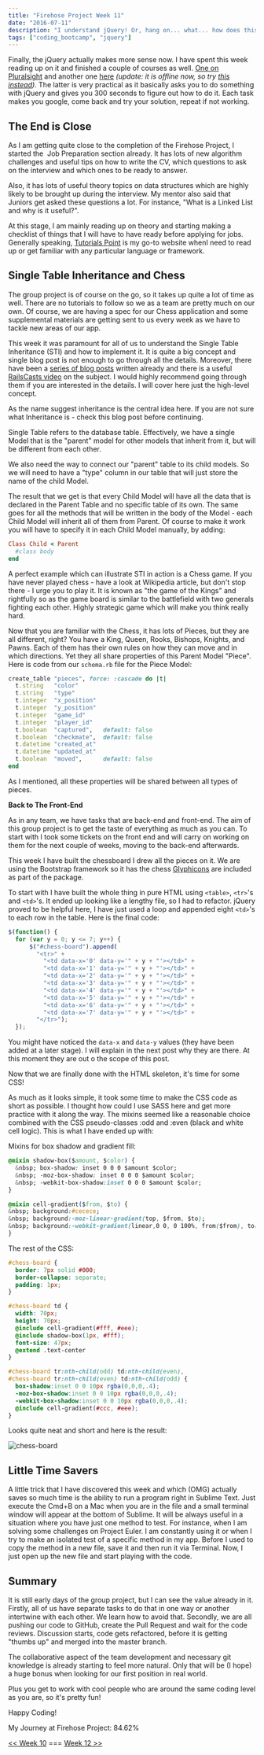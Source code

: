 ```yaml
---
title: "Firehose Project Week 11"
date: "2016-07-11"
description: "I understand jQuery! Or, hang on... what... how does this even work?"
tags: ["coding_bootcamp", "jquery"]
---
```


Finally, the jQuery actually makes more sense now. I have spent this week reading up on it and finished a couple of courses as well. [One on Pluralsight](https://www.pluralsight.com/courses/jquery-fundamentals) and another one [here](http://jqexercise.droppages.com) _(update: it is offline now, so try [this instead](http://try.jquery.com/))_. The latter is very practical as it basically asks you to do something with jQuery and gives you 300 seconds to figure out how to do it. Each task makes you google, come back and try your solution, repeat if not working.

## The End is Close

As I am getting quite close to the completion of the Firehose Project, I started the  Job Preparation section already. It has lots of new algorithm challenges and useful tips on how to write the CV, which questions to ask on the interview and which ones to be ready to answer.

Also, it has lots of useful theory topics on data structures which are highly likely to be brought up during the interview. My mentor also said that Juniors get asked these questions a lot. For instance, "What is a Linked List and why is it useful?".

At this stage, I am mainly reading up on theory and starting making a checklist of things that I will have to have ready before applying for jobs. Generally speaking, [Tutorials Point](http://www.tutorialspoint.com/) is my go-to website whenI need to read up or get familiar with any particular language or framework.

## Single Table Inheritance and Chess

The group project is of course on the go, so it takes up quite a lot of time as well. There are no tutorials to follow so we as a team are pretty much on our own. Of course, we are having a spec for our Chess application and some supplemental materials are getting sent to us every week as we have to tackle new areas of our app.

This week it was paramount for all of us to understand the Single Table Inheritance (STI) and how to implement it. It is quite a big concept and single blog post is not enough to go through all the details. Moreover, there have been a [series of blog posts](https://samurails.com/tutorial/single-table-inheritance-with-rails-4-part-1/) written already and there is a useful [RailsCasts video](https://www.youtube.com/watch?v=t8I4_8HcMPo) on the subject. I would highly recommend going through them if you are interested in the details. I will cover here just the high-level concept.

As the name suggest inheritance is the central idea here. If you are not sure what Inheritance is - check this blog post before continuing.

Single Table refers to the database table. Effectively, we have a single Model that is the "parent" model for other models that inherit from it, but will be different from each other.

We also need the way to connect our "parent" table to its child models. So we will need to have a "type" column in our table that will just store the name of the child Model.

The result that we get is that every Child Model will have all the data that is declared in the Parent Table and no specific table of its own. The same goes for all the methods that will be written in the body of the Model - each Child Model will inherit all of them from Parent. Of course to make it work you will have to specify it in each Child Model manually, by adding:

```ruby
Class Child < Parent
  #class body
end
```

A perfect example which can illustrate STI in action is a Chess game. If you have never played chess - have a look at Wikipedia article, but don't stop there - I urge you to play it. It is known as "the game of the Kings" and rightfully so as the game board is similar to the battlefield with two generals fighting each other. Highly strategic game which will make you think really hard.

Now that you are familiar with the Chess, it has lots of Pieces, but they are all different, right? You have a King, Queen, Rooks, Bishops, Knights, and Pawns. Each of them has their own rules on how they can move and in which directions. Yet they all share properties of this Parent Model "Piece". Here is code from our `schema.rb` file for the Piece Model:

```ruby
create_table "pieces", force: :cascade do |t|
  t.string   "color"
  t.string   "type"
  t.integer  "x_position"
  t.integer  "y_position"
  t.integer  "game_id"
  t.integer  "player_id"
  t.boolean  "captured",   default: false
  t.boolean  "checkmate",  default: false
  t.datetime "created_at"
  t.datetime "updated_at"
  t.boolean  "moved",      default: false
end
```

As I mentioned, all these properties will be shared between all types of pieces.

**Back to The Front-End**

As in any team, we have tasks that are back-end and front-end. The aim of this group project is to get the taste of everything as much as you can. To start with I took some tickets on the front end and will carry on working on them for the next couple of weeks, moving to the back-end afterwards.

This week I have built the chessboard I drew all the pieces on it. We are using the Bootstrap framework so it has the chess [Glyphicons](http://getbootstrap.com/components/#glyphicons) are included as part of the package.

To start with I have built the whole thing in pure HTML using `<table>`, `<tr>`'s and `<td>`'s. It ended up looking like a lengthy file, so I had to refactor. jQuery proved to be helpful here, I have just used a loop and appended eight `<td>`'s to each row in the table. Here is the final code:

```javascript
$(function() {
  for (var y = 0; y <= 7; y++) {
      $("#chess-board").append(
        "<tr>" +
          "<td data-x='0' data-y='" + y + "'></td>" +
          "<td data-x='1' data-y='" + y + "'></td>" +
          "<td data-x='2' data-y='" + y + "'></td>" +
          "<td data-x='3' data-y='" + y + "'></td>" +
          "<td data-x='4' data-y='" + y + "'></td>" +
          "<td data-x='5' data-y='" + y + "'></td>" +
          "<td data-x='6' data-y='" + y + "'></td>" +
          "<td data-x='7' data-y='" + y + "'></td>" +
        "</tr>");
  });
```

You might have noticed the `data-x` and `data-y` values (they have been added at a later stage). I will explain in the next post why they are there. At this moment they are out o the scope of this post.

Now that we are finally done with the HTML skeleton, it's time for some CSS!

As much as it looks simple, it took some time to make the CSS code as short as possible. I thought how could I use SASS here and get more practice with it along the way. The mixins seemed like a reasonable choice combined with the CSS pseudo-classes :odd and :even (black and white cell logic). This is what I have ended up with:

Mixins for box shadow and gradient fill:

```css
@mixin shadow-box($amount, $color) {
  &nbsp; box-shadow: inset 0 0 0 $amount $color;
  &nbsp; -moz-box-shadow: inset 0 0 0 $amount $color;
  &nbsp; -webkit-box-shadow:inset 0 0 0 $amount $color;
}

@mixin cell-gradient($from, $to) {
&nbsp; background:#cecece;
&nbsp; background:-moz-linear-gradient(top, $from, $to);
&nbsp; background:-webkit-gradient(linear,0 0, 0 100%, from($from), to($to));
}
```

The rest of the CSS:

```css
#chess-board {
  border: 7px solid #000;
  border-collapse: separate;
  padding: 1px;
}

#chess-board td {
  width: 70px;
  height: 70px;
  @include cell-gradient(#fff, #eee);
  @include shadow-box(1px, #fff);
  font-size: 47px;
  @extend .text-center
}

#chess-board tr:nth-child(odd) td:nth-child(even),
#chess-board tr:nth-child(even) td:nth-child(odd) {
  box-shadow:inset 0 0 10px rgba(0,0,0,.4);
  -moz-box-shadow:inset 0 0 10px rgba(0,0,0,.4);
  -webkit-box-shadow:inset 0 0 10px rgba(0,0,0,.4);
  @include cell-gradient(#ccc, #eee);
}
```

Looks quite neat and short and here is the result:

![chess-board](/images/chess-board.png)

## Little Time Savers

A little trick that I have discovered this week and which (OMG) actually saves so much time is the ability to run a program right in Sublime Text. Just execute the Cmd+B on a Mac when you are in the file and a small terminal window will appear at the bottom of Sublime. It will be always useful in a situation where you have just one method to test. For instance, when I am solving some challenges on Project Euler. I am constantly using it or when I try to make an isolated test of a specific method in my app. Before I used to copy the method in a new file, save it and then run it via Terminal. Now, I just open up the new file and start playing with the code.

## Summary

It is still early days of the group project, but I can see the value already in it. Firstly, all of us have separate tasks to do that in one way or another intertwine with each other. We learn how to avoid that. Secondly, we are all pushing our code to GitHub, create the Pull Request and wait for the code reviews. Discussion starts, code gets refactored, before it is getting "thumbs up" and merged into the master branch.

The collaborative aspect of the team development and necessary git knowledge is already starting to feel more natural. Only that will be (I hope) a huge bonus when looking for our first position in real world.

Plus you get to work with cool people who are around the same coding level as you are, so it's pretty fun!

Happy Coding!

My Journey at Firehose Project: 84.62%

[<< Week 10](/posts/firehose-project-week-10) === [Week 12 >>](/posts/firehose-project-week-12)
